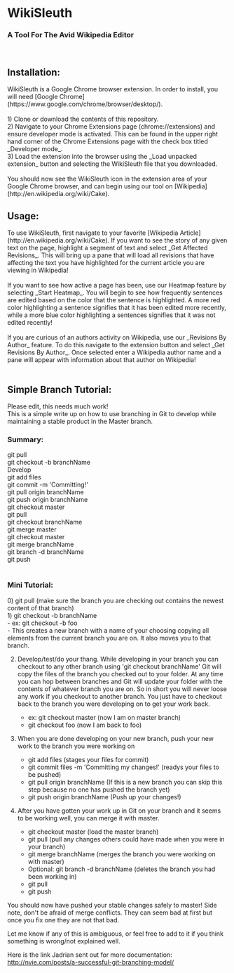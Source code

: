 <h1>WikiSleuth</h1>
<h3>A Tool For The Avid Wikipedia Editor</h3>
<br>
<h2>Installation: </h2>
WikiSleuth is a Google Chrome browser extension. In order to install, you will need [Google Chrome](https://www.google.com/chrome/browser/desktop/).<br><br>
1) Clone or download the contents of this repository. <br>
2) Navigate to your Chrome Extensions page (chrome://extensions) and ensure developer mode is activated. This can be found in the upper right hand corner of the Chrome Extensions page with the check box titled _Developer mode_. <br>
3) Load the extension into the browser using the _Load unpacked extension_ button and selecting the WikiSleuth file that you downloaded. <br><br>
You should now see the WikiSleuth icon in the extension area of your Google Chrome browser, and can begin using our tool on [Wikipedia](http://en.wikipedia.org/wiki/Cake).
<br>
<h2>Usage: </h2>
To use WikiSleuth, first navigate to your favorite [Wikipedia Article](http://en.wikipedia.org/wiki/Cake). If you want to see the story of any given text on the page, highlight a segment of text and select _Get Affected Revisions_. This will bring up a pane that will load all revisions that have affecting the text you have highlighted for the current article you are viewing in Wikipedia!
<br><br>
If you want to see how active a page has been, use our Heatmap feature by selecting _Start Heatmap_. You will begin to see how frequently sentences are edited based on the color that the sentence is highlighted. A more red color highlighting a sentence signifies that it has been edited more recently, while a more blue color highlighting a sentences signifies that it was not edited recently!
<br><br>
If you are curious of an authors activity on Wikipedia, use our _Revisions By Author_ feature. To do this navigate to the extension button and select _Get Revisions By Author_. Once selected enter a Wikipedia author name and a pane will appear with information about that author on Wikipedia!
<br>
<br>
<h2> Simple Branch Tutorial:</h2>
Please edit, this needs much work! 
<br>
This is a simple write up on how to use branching in Git to develop while maintaining a stable product in the Master branch.
<br>
<h3>Summary:</h3>
git pull <br>
git checkout -b branchName <br>
Develop <br>
git add files <br>
git commit <file(s)> -m 'Committing!' <br>
git pull origin branchName <br>
git push origin branchName <br>
git checkout master <br>
git pull <br>
git checkout branchName <br>
git merge master <br>
git checkout master <br>
git merge branchName <br>
git branch -d branchName <br>
git push <br>
<br>
<h3>Mini Tutorial:</h3>
0) git pull (make sure the branch you are checking out contains the newest content of that branch) <br>
1) git checkout -b branchName<br>
    - ex: git checkout -b foo <br>
    - This creates a new branch with a name of your choosing copying all elements from the current branch you are on. It also moves you to that branch. <br>

2) Develop/test/do your thang. While developing in your branch you can checkout to any other branch using 'git checkout branchName' Git will copy the files of the branch you checked out to your folder. At any time you can hop between branches and Git will update your folder with the contents of whatever branch you are on. So in short you will never loose any work if you checkout to another branch. You just have to checkout back to the branch you were developing on to get your work back. <br>
    - ex: git checkout master (now I am on master branch) <br>
    - git checkout foo (now I am back to foo) <br>

3) When you are done developing on your new branch, push your new work to the branch you were working on <br>
    - git add files (stages your files for commit) <br>
    - git commit files -m 'Committing my changes!' (readys your files to be pushed) <br>
    - git pull origin branchName (If this is a new branch you can skip this step because no one has pushed the branch yet) <br>
    - git push origin branchName (Push up your changes!) <br>

4) After you have gotten your work up in Git on your branch and it seems to be working well, you can merge it with master. <br>
    - git checkout master (load the master branch) <br>
    - git pull (pull any changes others could have made when you were in your branch) <br>
    - git merge branchName (merges the branch you were working on with master) <br>
    - Optional: git branch -d branchName (deletes the branch you had been working in) <br>
    - git pull <br>
    - git push <br>

You should now have pushed your stable changes safely to master! Side note, don't be afraid of merge conflicts. They can seem bad at first but once you fix one they are not that bad. <br>

Let me know if any of this is ambiguous, or feel free to add to it if you think something is wrong/not explained well. <br>

Here is the link Jadrian sent out for more documentation: http://nvie.com/posts/a-successful-git-branching-model/
